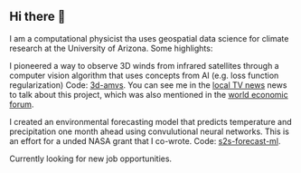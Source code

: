 ## Hi there 👋

I am a computational physicist tha uses geospatial data science for climate research at the University of Arizona. Some highlights:

I pioneered a way to observe 3D winds from infrared satellites through a computer vision algorithm that uses concepts from AI (e.g. loss function regularization) Code: [3d-amvs](https://github.com/aouyed/3d-amvs/). You can see me in the [local TV news](https://www.kold.com/2023/04/14/scientists-university-arizona-develop-new-way-measure-wind-improving-future-weather-forecasting/) news to talk about this project, which was also mentioned in the [world economic forum](https://www.weforum.org/stories/2023/04/this-algorithm-could-help-better-predict-extreme-weather-events/). 

I created an environmental forecasting model that predicts temperature and precipitation one month ahead using convulutional neural networks. This is an effort for a unded NASA grant that I co-wrote. Code: [s2s-forecast-ml](https://github.com/aouyed/s2s-forecast-ML). 

Currently looking for new job opportunities. 


<!--
**aouyed/aouyed** is a ✨ _special_ ✨ repository because its `README.md` (this file) appears on your GitHub profile.

Here are some ideas to get you started:

- 🔭 I’m currently working on ...
- 🌱 I’m currently learning ...
- 👯 I’m looking to collaborate on ...
- 🤔 I’m looking for help with ...
- 💬 Ask me about ...
- 📫 How to reach me: ...
- 😄 Pronouns: ...
- ⚡ Fun fact: ...
-->

